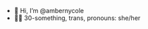 - 👋 Hi, I’m @ambernycole 
- :rainbow_flag: 30-something, trans, pronouns: she/her

<!---
ambernycole/ambernycole is a ✨ special ✨ repository because its `README.md` (this file) appears on your GitHub profile.
You can click the Preview link to take a look at your changes.
--->
